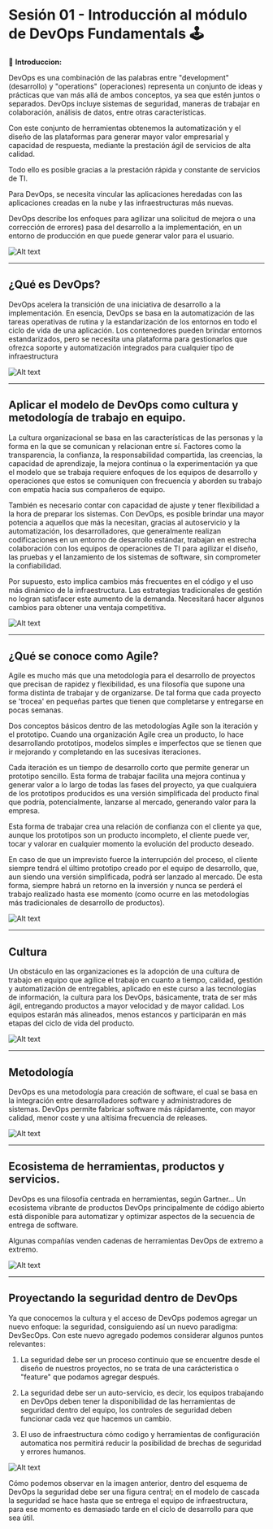 
# Sesión 01 - Introducción al módulo de DevOps Fundamentals 🕹

🎯 **Introduccion:**

DevOps es una combinación de las palabras entre "development" (desarrollo) y "operations" (operaciones) representa un conjunto de ideas y prácticas que van más allá de ambos conceptos, ya sea que estén juntos o separados. DevOps incluye sistemas de seguridad, maneras de trabajar en colaboración, análisis de datos, entre otras características. 

Con este conjunto de herramientas obtenemos la automatización y el diseño de las plataformas para generar mayor valor empresarial y capacidad de respuesta, mediante la prestación ágil de servicios de alta calidad. 

Todo ello es posible gracias a la prestación rápida y constante de servicios de TI. 

Para DevOps, se necesita vincular las aplicaciones heredadas con las aplicaciones creadas en la nube y las infraestructuras más nuevas.
 
DevOps describe los enfoques para agilizar una solicitud de mejora o una corrección de errores) pasa del desarrollo a la implementación, en un entorno de producción en que puede generar valor para el usuario.

![Alt text](https://raw.githubusercontent.com/beduExpert/DevOps-Fundamentals-2021/main/Sesion-01/assets/Sesion-01-01.png?raw=true "DevOps")

---

## ¿Qué es DevOps?


DevOps acelera la transición de una iniciativa de desarrollo a la implementación. En esencia, DevOps se basa en la automatización de las tareas operativas de rutina y la estandarización de los entornos en todo el ciclo de vida de una aplicación. Los contenedores pueden brindar entornos estandarizados, pero se necesita una plataforma para gestionarlos que ofrezca soporte y automatización integrados para cualquier tipo de infraestructura

![Alt text](https://raw.githubusercontent.com/beduExpert/DevOps-Fundamentals-2021/main/Sesion-01/assets/Sesion-01-02.png?raw=true "DevOps")

---

## Aplicar el modelo de DevOps como cultura y metodología de trabajo en equipo.

La cultura organizacional se basa en las características de las personas y la forma en la que se comunican y relacionan entre sí. Factores como la transparencia, la confianza, la responsabilidad compartida, las creencias, la capacidad de aprendizaje, la mejora continua o la experimentación ya que el modelo que se trabaja requiere enfoques de los equipos de desarrollo y operaciones que estos se comuniquen con frecuencia y aborden su trabajo con empatía hacia sus compañeros de equipo.

También es necesario contar con capacidad de ajuste y tener flexibilidad a la hora de preparar los sistemas. Con DevOps, es posible brindar una mayor potencia a aquellos que más la necesitan, gracias al autoservicio y la automatización, los desarrolladores, que generalmente realizan codificaciones en un entorno de desarrollo estándar, trabajan en estrecha colaboración con los equipos de operaciones de TI para agilizar el diseño, las pruebas y el lanzamiento de los sistemas de software, sin comprometer la confiabilidad.
 
Por supuesto, esto implica cambios más frecuentes en el código y el uso más dinámico de la infraestructura. Las estrategias tradicionales de gestión no logran satisfacer este aumento de la demanda. Necesitará hacer algunos cambios para obtener una ventaja competitiva.

![Alt text](https://raw.githubusercontent.com/beduExpert/DevOps-Fundamentals-2021/main/Sesion-01/assets/Sesion-01-03.png?raw=true "DevOps")

---

## ¿Qué se conoce como Agile?

Agile es mucho más que una metodología para el desarrollo de proyectos que precisan de rapidez y flexibilidad, es una filosofía que supone una forma distinta de trabajar y de organizarse. De tal forma que cada proyecto se 'trocea' en pequeñas partes que tienen que completarse y entregarse en pocas semanas.

Dos conceptos básicos dentro de las metodologías Agile son la iteración y el prototipo. Cuando una organización Agile crea un producto, lo hace desarrollando prototipos, modelos simples e imperfectos que se tienen que ir mejorando y completando en las sucesivas iteraciones. 

Cada iteración es un tiempo de desarrollo corto que permite generar un prototipo sencillo. Esta forma de trabajar facilita una mejora continua y generar valor a lo largo de todas las fases del proyecto, ya que cualquiera de los prototipos producidos es una versión simplificada del producto final que podría, potencialmente, lanzarse al mercado, generando valor para la empresa.

Esta forma de trabajar crea una relación de confianza con el cliente ya que, aunque los prototipos son un producto incompleto, el cliente puede ver, tocar y valorar en cualquier momento la evolución del producto deseado.

En caso de que un imprevisto fuerce la interrupción del proceso, el cliente siempre tendrá el último prototipo creado por el equipo de desarrollo, que, aun siendo una versión simplificada, podrá ser lanzado al mercado. De esta forma, siempre habrá un retorno en la inversión y nunca se perderá el trabajo realizado hasta ese momento (como ocurre en las metodologías más tradicionales de desarrollo de productos).


![Alt text](https://raw.githubusercontent.com/beduExpert/DevOps-Fundamentals-2021/main/Sesion-01/assets/Sesion-01-04.png?raw=true "DevOps")

---

## Cultura

Un obstáculo en las organizaciones es la adopción de una cultura de trabajo en equipo que agilice el trabajo en cuanto a tiempo, calidad, gestión y automatización de entregables, aplicado en este curso a las tecnologías de información, la cultura para los DevOps, básicamente, trata de ser más ágil, entregando productos a mayor velocidad y de mayor calidad. Los equipos estarán más alineados, menos estancos y participarán en más etapas del ciclo de vida del producto.


![Alt text](https://raw.githubusercontent.com/beduExpert/DevOps-Fundamentals-2021/main/Sesion-01/assets/Sesion-01-05.png?raw=true "DevOps")

---

## Metodología

DevOps es una metodología para creación de software, el cual se basa en la integración entre desarrolladores software y administradores de sistemas. DevOps permite fabricar software más rápidamente, con mayor calidad, menor coste y una altísima frecuencia de releases.

![Alt text](https://raw.githubusercontent.com/beduExpert/DevOps-Fundamentals-2021/main/Sesion-01/assets/Sesion-01-06.png?raw=true "DevOps")

---

## Ecosistema de herramientas, productos y servicios.

DevOps es una filosofía centrada en herramientas, según Gartner... Un ecosistema vibrante de productos DevOps principalmente de código abierto está disponible para automatizar y optimizar aspectos de la secuencia de entrega de software. 

Algunas compañías venden cadenas de herramientas DevOps de extremo a extremo.

![Alt text](https://raw.githubusercontent.com/beduExpert/DevOps-Fundamentals-2021/main/Sesion-01/assets/Sesion-01-07.png?raw=true "DevOps")

---


## Proyectando la seguridad dentro de DevOps

Ya que conocemos la cultura y el acceso de DevOps podemos agregar un nuevo enfoque: la seguridad, consiguiendo así un nuevo paradigma: DevSecOps. Con este nuevo agregado podemos considerar algunos puntos relevantes:

1. La seguridad debe ser un proceso continuio que se encuentre desde el diseño de nuestros proyectos, no se trata de una carácteristica o "feature" que podamos agregar después.

2. La seguridad debe ser un auto-servicio, es decir, los equipos trabajando en DevOps deben tener la disponibilidad de las herramientas de seguridad dentro del equipo, los controles de seguridad deben funcionar cada vez que hacemos un cambio.

3. El uso de infraestructura cómo codigo y herramientas de configuración automatica nos permitirá reducir la posibilidad de brechas de seguridad y errores humanos. 


![Alt text](https://learning.oreilly.com/api/v2/epubs/urn:orm:book:9781491971413/files/assets/dosc_0001.png "DevSecOps")

Cómo podemos observar en la imagen anterior, dentro del esquema de DevOps la seguridad debe ser una figura central; en el modelo de cascada la seguridad se hace hasta que se entrega el equipo de infraestructura, para ese momento es demasiado tarde en el ciclo de desarrollo para que sea útil.